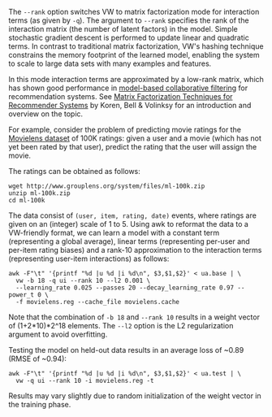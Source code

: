 The `--rank` option switches VW to matrix factorization mode for interaction terms (as given by `-q`). The argument to `--rank` specifies the rank of the interaction matrix (the number of latent factors) in the model. Simple stochastic gradient descent is performed to update linear and quadratic terms. In contrast to traditional matrix factorization, VW's hashing technique constrains the memory footprint of the learned model, enabling the system to scale to large data sets with many examples and features.

In this mode interaction terms are approximated by a low-rank matrix, which has shown good performance in [model-based collaborative filtering](http://en.wikipedia.org/wiki/Collaborative_filtering#Model-Based) for recommendation systems. See [Matrix Factorization Techniques for Recommender Systems](http://research.yahoo.com/files/ieeecomputer.pdf) by Koren, Bell & Volinksy for an introduction and overview on the topic.

For example, consider the problem of predicting movie ratings for the [Movielens dataset](http://www.grouplens.org/node/73) of 100K ratings: given a user and a movie (which has not yet been rated by that user), predict the rating that the user will assign the movie.

The ratings can be obtained as follows:

    wget http://www.grouplens.org/system/files/ml-100k.zip
    unzip ml-100k.zip
    cd ml-100k

The data consist of `(user, item, rating, date)` events, where ratings are given on an (integer) scale of 1 to 5. Using awk to reformat the data to a VW-friendly format, we can learn a model with a constant term (representing a global average), linear terms (representing per-user and per-item rating biases) and a rank-10 approximation to the interaction terms (representing user-item interactions) as follows:

    awk -F"\t" '{printf "%d |u %d |i %d\n", $3,$1,$2}' < ua.base | \
      vw -b 18 -q ui --rank 10 --l2 0.001 \
      --learning_rate 0.025 --passes 20 --decay_learning_rate 0.97 --power_t 0 \
      -f movielens.reg --cache_file movielens.cache

Note that the combination of `-b 18` and `--rank 10` results in a weight vector of (1+2*10)*2^18 elements. The `--l2` option is the L2 regularization argument to avoid overfitting.

Testing the model on held-out data results in an average loss of ~0.89 (RMSE of ~0.94):

    awk -F"\t" '{printf "%d |u %d |i %d\n", $3,$1,$2}' < ua.test | \
      vw -q ui --rank 10 -i movielens.reg -t

Results may vary slightly due to random initialization of the weight vector in the training phase.